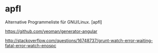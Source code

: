 # apfl
Alternative Programmeliste für GNU/Linux. [apfl]


https://github.com/yeoman/generator-angular

http://stackoverflow.com/questions/16748737/grunt-watch-error-waiting-fatal-error-watch-enospc